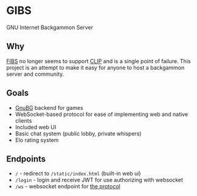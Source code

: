 # GIBS

GNU Internet Backgammon Server

## Why

[FIBS](http://fibs.com/) no longer seems to support [CLIP](http://fibscompanion.sourceforge.net/fibs_interface.html) and is a single point of failure.
This project is an attempt to make it easy for anyone to host a backgammon server and community.

## Goals

- [GnuBG](http://www.gnubg.org/) backend for games
- WebSocket-based protocol for ease of implementing web and native clients
- Included web UI
- Basic chat system (public lobby, private whispers)
- Elo rating system

## Endpoints

- `/` - redirect to `/static/index.html` (built-in web ui)
- `/login` - login and receive JWT for use authorizing with websocket
- `/ws` - websocket endpoint for [the protocol](docs/protocol.md)
